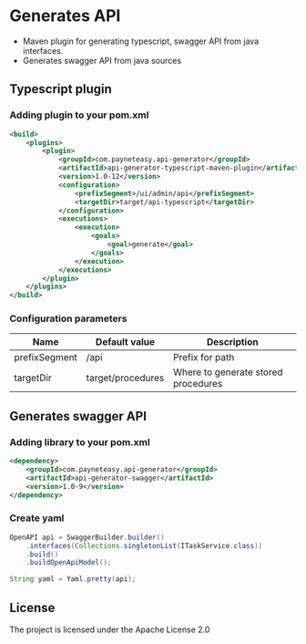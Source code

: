 # Generates API

* Maven plugin for generating typescript, swagger API from java interfaces.
* Generates swagger API from java sources

## Typescript plugin

### Adding plugin to your pom.xml

```xml
<build>
    <plugins>
        <plugin>
            <groupId>com.payneteasy.api-generator</groupId>
            <artifactId>api-generator-typescript-maven-plugin</artifactId>
            <version>1.0-12</version>
            <configuration>
                <prefixSegment>/ui/admin/api</prefixSegment>
                <targetDir>target/api-typescript</targetDir>
            </configuration>
            <executions>
                <execution>
                    <goals>
                        <goal>generate</goal>
                    </goals>
                </execution>
            </executions>
        </plugin>
    </plugins>
</build>
```

### Configuration parameters

| Name          | Default value     | Description                         |
|---------------|-------------------|-------------------------------------|
| prefixSegment | /api              | Prefix for path                     |
| targetDir     | target/procedures | Where to generate stored procedures |
   

## Generates swagger API

### Adding library to your pom.xml

```xml
<dependency>
    <groupId>com.payneteasy.api-generator</groupId>
    <artifactId>api-generator-swagger</artifactId>
    <version>1.0-9</version>
</dependency>
```

### Create yaml

```java
OpenAPI api = SwaggerBuilder.builder()
    .interfaces(Collections.singletonList(ITaskService.class))
    .build()
    .buildOpenApiModel();

String yaml = Yaml.pretty(api);
```

## License

The project is licensed under the Apache License 2.0
